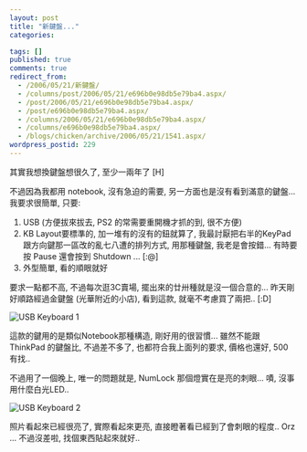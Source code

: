 ```yaml
---
layout: post
title: "新鍵盤..."
categories:

tags: []
published: true
comments: true
redirect_from:
  - /2006/05/21/新鍵盤/
  - /columns/post/2006/05/21/e696b0e98db5e79ba4.aspx/
  - /post/2006/05/21/e696b0e98db5e79ba4.aspx/
  - /post/e696b0e98db5e79ba4.aspx/
  - /columns/2006/05/21/e696b0e98db5e79ba4.aspx/
  - /columns/e696b0e98db5e79ba4.aspx/
  - /blogs/chicken/archive/2006/05/21/1541.aspx/
wordpress_postid: 229
---
```


其實我想換鍵盤想很久了, 至少一兩年了 [H]

不過因為我都用 notebook, 沒有急迫的需要, 另一方面也是沒有看到滿意的鍵盤... 我要求很簡單, 只要:

1. USB (方便拔來拔去, PS2 的常需要重開機才抓的到, 很不方便)
2. KB Layout要標準的, 加一堆有的沒有的鈕就算了, 我最討厭把右半的KeyPad跟方向鍵那一區改的亂七八遭的排列方式, 用那種鍵盤, 我老是會按錯... 有時要按 Pause 還會按到 Shutdown ... [:@]
3. 外型簡單, 看的順眼就好

<!--more-->

要求一點都不高, 不過每次逛3C賣場, 擺出來的廿卅種就是沒一個合意的... 昨天剛好順路經過金鍵盤 (光華附近的小店), 看到這款, 就毫不考慮買了兩把.. [:D]

![USB Keyboard 1](/images/2006-05-21-new-usb-keyboard-purchase/usb-kb01.jpg)

這款的鍵用的是類似Notebook那種構造, 剛好用的很習慣... 雖然不能跟 ThinkPad 的鍵盤比, 不過差不多了, 也都符合我上面列的要求, 價格也還好, 500 有找..

不過用了一個晚上, 唯一的問題就是, NumLock 那個燈實在是亮的刺眼... 嘖, 沒事用什麼白光LED..

![USB Keyboard 2](/images/2006-05-21-new-usb-keyboard-purchase/usb-kb02.jpg)

照片看起來已經很亮了, 實際看起來更亮, 直接瞪著看已經到了會刺眼的程度.. Orz ... 不過沒差啦, 找個東西貼起來就好..
